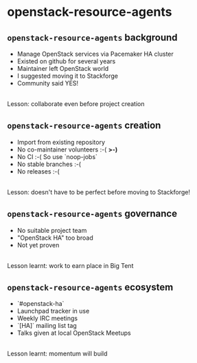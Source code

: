 <!-- .slide: data-state="section-break" id="openstack-resource-agents" data-timing="20" -->
# openstack-resource-agents


<!-- .slide: data-state="normal" id="ora-background" data-timing="60" data-menu-title="Background" -->
## `openstack-resource-agents` background

*   Manage OpenStack services via Pacemaker HA cluster
*   Existed on github for several years <!-- .element: class="fragment" -->
*   Maintainer left OpenStack world <!-- .element: class="fragment" -->
*   I suggested moving it to Stackforge<!-- .element: class="fragment" -->
*   Community said YES! <!-- .element: class="fragment" -->

<br/>
Lesson: collaborate even before project creation <!-- .element: class="fragment" -->


<!-- .slide: data-state="normal" id="ora-creation" data-timing="90" data-menu-title="Creation" -->
## `openstack-resource-agents` creation

*   Import from existing repository <!-- .element: class="fragment" -->
*   No co-maintainer volunteers :-( <!-- .element: class="fragment" -->
    <span style="font-weight: bold">&gt;-)</span> <!-- .element: class="fragment" -->
*   <!-- .element: class="fragment" --> No CI :-( So use `noop-jobs`
*   No stable branches :-( <!-- .element: class="fragment" -->
*   No releases :-( <!-- .element: class="fragment" -->

<br/>
Lesson: doesn't have to be perfect before moving to Stackforge! <!-- .element: class="fragment" -->


<!-- .slide: data-state="normal" id="ora-governance" data-timing="30" data-menu-title="Governance" -->
## `openstack-resource-agents` governance

*   No suitable project team <!-- .element: class="fragment" -->
*   "OpenStack HA" too broad <!-- .element: class="fragment" -->
*   Not yet proven <!-- .element: class="fragment" -->

<br/>
Lesson learnt: work to earn place in Big Tent <!-- .element: class="fragment" -->


<!-- .slide: data-state="normal" id="ora-ecosystem" data-timing="60" data-menu-title="Ecosystem" -->
## `openstack-resource-agents` ecosystem

*   <!-- .element: class="fragment" --> `#openstack-ha`
*   Launchpad tracker in use <!-- .element: class="fragment" -->
*   Weekly IRC meetings <!-- .element: class="fragment" -->
*   <!-- .element: class="fragment" --> `[HA]` mailing list tag 
*   Talks given at local OpenStack Meetups <!-- .element: class="fragment" -->

<br/>
Lesson learnt: momentum will build<!-- .element: class="fragment" -->
